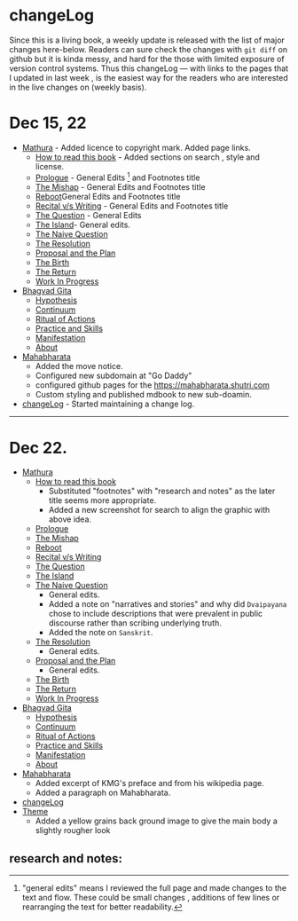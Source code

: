 # changeLog

Since this is a living book, a weekly update is released with the list of major changes here-below. Readers can sure check the changes with `git diff` on github but it is kinda messy, and hard for the those with limited exposure of version control systems. Thus this changeLog — with links to the pages that I updated in last week , is the easiest way for the readers who are interested in the live changes on (weekly basis).

# Dec 15, 22
- [Mathura](./mathuraLanding.md) - Added licence to copyright mark. Added page links.
  - [How to read this book](./how.md) - Added sections on search , style and license.
  - [Prologue](./prologue.md) - General Edits [^edits] and Footnotes title
  - [The Mishap](./mathuraChap01.md) - General Edits and Footnotes title
  - [Reboot](./mathuraChap02.md)General Edits and Footnotes title
  - [Recital v/s Writing](./mathuraChap03.md) -  General Edits and Footnotes title
  - [The Question](./mathuraChap04.md) - General Edits
  - [The Island](./mathuraChap05.md)- General edits.
  - [The Naive Question](./mathuraChap06.md)
  - [The Resolution](./mathuraChap07.md)
  - [Proposal and the Plan](./mathuraChap08.md)
  - [The Birth](./mathuraChap09.md)
  - [The Return](./mathuraChap10.md)
  - [Work In Progress](./mathura.md)
- [Bhagvad Gita](./bhagvadGita.md)
  - [Hypothesis](./hypothesis.md)
  - [Continuum](./continuum.md)
  - [Ritual of Actions](./ritualOfActions.md)
  - [Practice and Skills](./practiceAndSkills.md)
  - [Manifestation](./manifestation.md)
  - [About](./0.0_about.md)
- [Mahabharata](./mahabharataLanding.md) 
     - Added the move notice. 
     - Configured new subdomain at "Go Daddy" 
     - configured github pages for the https://mahabharata.shutri.com
     - Custom styling and published mdbook to new sub-doamin.
- [changeLog](./changeLog.md) - Started maintaining a change log.

---

# Dec 22.
- [Mathura](./mathuraLanding.md)
  - [How to read this book](./how.md)
     - Substituted "footnotes" with "research and notes" as the later title seems more appropriate.
     - Added a new screenshot for search to align the graphic with above idea.
  - [Prologue](./prologue.md)
  - [The Mishap](./mathuraChap01.md)
  - [Reboot](./mathuraChap02.md)
  - [Recital v/s Writing](./mathuraChap03.md)
  - [The Question](./mathuraChap04.md)
  - [The Island](./mathuraChap05.md)
  - [The Naive Question](./mathuraChap06.md) 
     - General edits.
     - Added a note on "narratives and stories" and why did `Dvaipayana` chose to include descriptions that were prevalent in public discourse rather than scribing underlying truth.
     - Added the note on `Sanskrit`.
  - [The Resolution](./mathuraChap07.md)
     - General edits.
  - [Proposal and the Plan](./mathuraChap08.md)
     - General edits.
  - [The Birth](./mathuraChap09.md)
  - [The Return](./mathuraChap10.md)
  - [Work In Progress](./mathura.md)
- [Bhagvad Gita](./bhagvadGita.md)
  - [Hypothesis](./hypothesis.md)
  - [Continuum](./continuum.md)
  - [Ritual of Actions](./ritualOfActions.md)
  - [Practice and Skills](./practiceAndSkills.md)
  - [Manifestation](./manifestation.md)
  - [About](./0.0_about.md)
- [Mahabharata](./mahabharataLanding.md)
  - Added excerpt of KMG's preface and from his wikipedia page. 
  - Added a paragraph on Mahabharata.
- [changeLog](./changeLog.md) 
- [Theme](https://github.com/ashutoshmjain/maholvi)
  - Added a yellow grains back ground image to give the main body a slightly rougher look

## research and notes:
[^edits]:  "general edits" means I reviewed the full page and made changes to the text and flow. These could be small changes , additions of few lines or rearranging the text for better readability. 
